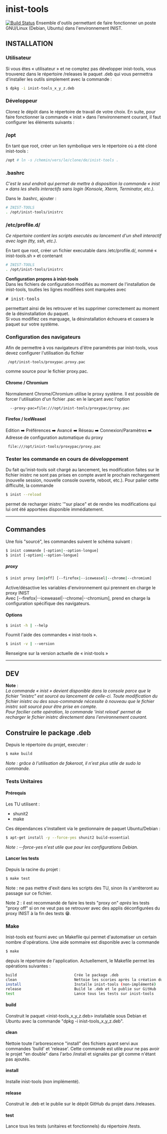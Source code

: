 # inist-tools #
[![Build Status](https://travis-ci.org/Inist-CNRS/inist-tools.svg?branch=master)](https://travis-ci.org/Inist-CNRS/inist-tools)
Ensemble d'outils permettant de faire fonctionner un poste GNU/Linux (Debian,
Ubuntu) dans l'environnement INIST.

## INSTALLATION ##

### Utilisateur ###
Si vous êtes « utilisateur » et ne comptez pas développer inist-tools, vous
trouverez dans le répertoire /releases le paquet .deb qui vous permettra
d'installer les outils simplement avec la commande :

```bash
$ dpkg -i inist-tools_x_y_z.deb
```

### Développeur ###
Clonez le dépôt dans le répertoire de travail de votre choix.
En suite, pour faire fonctionner la commande « inist » dans l'environnement
courant, il faut configurer les éléments suivants :

### /opt ###

En tant que root, créer un lien symbolique vers le répertoire où a été cloné
inist-tools :

```bash
/opt # ln -s /chemin/vers/le/clone/de/inist-tools .
```

### .bashrc ###
*C'est le seul endroit qui permet de mettre à disposition la commande « inist »
dans les shells interactifs sans login (Konsole, Xterm, Terminator, etc.).*

Dans le .bashrc, ajouter :

```bash
# INIST-TOOLS
. /opt/inist-tools/inistrc
```

### /etc/profile.d/ ###
*Ce répertoire contient les scripts executés au lancement d'un shell interactif
avec login (tty, ssh, etc.).*

En tant que root, créer un fichier executable dans /etc/profile.d/, nommé
« inist-tools.sh » et contenant

```bash
# INIST-TOOLS
. /opt/inist-tools/inistrc
```

<div class="alert alert-success">
<strong>Configuration propres à inist-tools</strong><br />
Dans les fichiers de configuration modifiés au moment de l'installation de
inist-tools, toutles les lignes modifiées sont marquées avec
<pre># inist-tools</pre>
permettant ainsi de les retrouver et les supprimer correctement au moment de la
désinstallation du paquet.<br />
Si vous modifiez ces marquage, la désinstallation échouera et cassera le paquet
sur votre système.
</div>

### Configuration des navigateurs ###
Afin de permettre à vos navigateurs d'être paramétrés par inist-tools, vous
devez configurer l'utilisation du fichier

     /opt/inist-tools/proxypac.proxy.pac

comme source pour le fichier proxy.pac.

#### Chrome / Chromium ####
Normalement Chrome/Chromium utilise le proxy système. Il est possible de forcer
l'utilisation d'un fichier .pac en le lançant avec l'option

      --proxy-pac=file:///opt/inist-tools/proxypac/proxy.pac
      
#### Firefox / IceWeasel ####
Edition ➡️ Préférences ➡️ Avancé ➡️ Réseau ➡️ Connexion/Paramètres ➡️ 
Adresse de configuration automatique du proxy

     file:///opt/inist-tools/proxypac/proxy.pac

### Tester les commande en cours de développement ###
Du fait qu'inist-tools soit chargé au lancement, les modification faites sur le
fichier inistrc ne sont pas prises en compte avant le prochain rechargement
(nouvelle session, nouvelle console ouverte, reboot, etc.).
Pour palier cette difficulté, la commande

```bash
$ inist --reload
```
permet de recharger inistrc '"sur place" et de rendre les modifications qui lui
ont été apportées disponible immédiatement.

----

## Commandes ##

Une fois "sourcé", les commandes suivent le schéma suivant :

```bash
$ inist commande [-option|--option-longue]
$ inist [-option|--option-longue]
```

##### proxy #####
```bash
$ inist proxy [on|off] [--firefox|--iceweasel|--chrome|--chromium]
```
Active/désactive les variables d'environnement qui prennent en charge le proxy
INIST<br>
Avec [--firefox|--iceweasel|--chrome|--chromium], prend en charge la
configuration spécifique des navigateurs.

#### Options ####

```bash
$ inist -h | --help
```
Fournit l'aide des commandes « inist-tools ».

```bash
$ inist -v | --version
```

Renseigne sur la version actuelle de « inist-tools »

---

## DEV ##

__Note__ : <br>
*La commande « inist » devient disponible dans la console parce 
que le fichier "inistrc" est sourcé au lancement de celle-ci. Toute modification
du fichier inistrc ou des sous-commande nécessite à nouveau que le fichier
inistrc soit sourcé pour être prise en compte.<br>
Pour facilier cette opération, la commande 'inist reload' permet de recharger
le fichier inistrc directement dans l'environnement courant.*

## Construire le package .deb ##

Depuis le répertoire du projet, executer :

```bash
$ make build
```
_Note : grâce à l'utilisation de fakeroot, il n'est plus utile de sudo la
commande._

### Tests Unitaires ###

#### Prérequis ####

Les TU utilisent :

  * shunit2
  * make 

Ces dépendances s'installent via le gestionnaire de paquet Ubuntu/Debian :

```bash
$ apt-get install -y --force-yes shunit2 build-essential
```

_Note : --force-yes n'est utile que pour les configurations Debian._

#### Lancer les tests ####

Depuis la racine du projet :

```bash
$ make test
```

Note : ne pas mettre d'exit dans les scripts des TU, sinon ils s'arrêteront
au passage sur ce fichier.

Note 2 : il est recommandé de faire les tests "proxy on" _après_ les tests
"proxy off" si on ne veut pas se retrouver avec des applis déconfigurées du
proxy INIST à la fin des tests 😁.

### Make ###
Inist-tools est fourni avec un Makefile qui permet d'automatiser un certain
nombre d'opérations. Une aide sommaire est disponible avec la commande

```bash
$ make
```
depuis le répertoire de l'application. Actuellement, le Makefile permet les
opérations suivantes :

```bash
build                          Crée le package .deb
clean                          Nettoie les scories après la création du package
install                        Installe inist-tools (non-implémenté)
release                        Build le .deb et le publie sur GitHub
test                           Lance tous les tests sur inist-tools
```

#### build ####
Construit le paquet <inist-tools_x_y_z.deb> installable sous Debian et Ubuntu
avec la commande "dpkg -i inist-tools_x_y_z.deb".

#### clean ####
Nettoie toute l'arborescence "install" des fichiers ayant servi aux commandes
'build' et 'release'.
Cette commande est utile pour ne pas avoir le projet "en double" dans l'arbo
/install et signalés par git comme n'étant pas ajoutés.

#### install ####
Installe inist-tools (non implémenté).

#### release ####
Construit le .deb et le publie sur le dépôt GitHub du projet dans /releases.

#### test ####
Lance tous les tests (unitaires et fonctionnels) du répertoire /tests.
